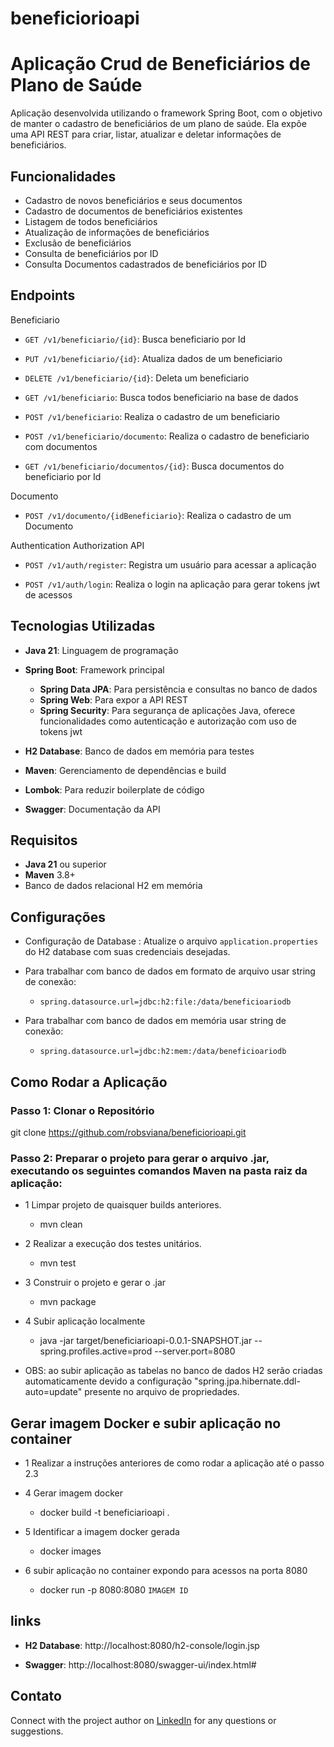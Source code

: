 # beneficiorioapi
# Aplicação Crud de Beneficiários de Plano de Saúde

Aplicação desenvolvida utilizando o framework Spring Boot, com o objetivo de manter o cadastro de beneficiários de um plano de saúde. Ela expõe uma API REST para criar, listar, atualizar e deletar informações de beneficiários.

## Funcionalidades

- Cadastro de novos beneficiários e seus documentos
- Cadastro de documentos de beneficiários existentes
- Listagem de todos beneficiários
- Atualização de informações de beneficiários
- Exclusão de beneficiários
- Consulta de beneficiários por ID
- Consulta Documentos cadastrados de beneficiários por ID

## Endpoints

Beneficiario

- `GET /v1/beneficiario/{id}`: Busca beneficiario por Id

- `PUT /v1/beneficiario/{id}`: Atualiza dados de um beneficiario

- `DELETE /v1/beneficiario/{id}`: Deleta um beneficiario

- `GET /v1/beneficiario`: Busca todos beneficiario na base de dados

- `POST /v1/beneficiario`: Realiza o cadastro de um beneficiario

- `POST /v1/beneficiario/documento`: Realiza o cadastro de beneficiario com documentos

- `GET /v1/beneficiario/documentos/{id}`: Busca documentos do beneficiario por Id

Documento

- `POST /v1/documento/{idBeneficiario}`: Realiza o cadastro de um Documento

Authentication Authorization API

- `POST /v1/auth/register`: Registra um usuário para acessar a aplicação

- `POST /v1/auth/login`: Realiza o login na aplicação para gerar tokens jwt de acessos

## Tecnologias Utilizadas

- **Java 21**: Linguagem de programação
- **Spring Boot**: Framework principal
    - **Spring Data JPA**: Para persistência e consultas no banco de dados
    - **Spring Web**: Para expor a API REST
    - **Spring Security**:  Para segurança de aplicações Java, oferece funcionalidades como autenticação e autorização com uso de tokens jwt

- **H2 Database**: Banco de dados em memória para testes
- **Maven**: Gerenciamento de dependências e build
- **Lombok**: Para reduzir boilerplate de código
- **Swagger**: Documentação da API



## Requisitos

- **Java 21** ou superior
- **Maven** 3.8+
- Banco de dados relacional H2 em memória

## Configurações

- Configuração de Database : Atualize o arquivo `application.properties` do H2 database com suas credenciais desejadas.

- Para trabalhar com banco de dados em formato de arquivo usar string de conexão: 
  - `spring.datasource.url=jdbc:h2:file:/data/beneficioariodb`

-  Para trabalhar com banco de dados em memória usar string de conexão:
   - `spring.datasource.url=jdbc:h2:mem:/data/beneficioariodb`

## Como Rodar a Aplicação

### Passo 1: Clonar o Repositório

git clone https://github.com/robsviana/beneficiorioapi.git

### Passo 2: Preparar o projeto para gerar o arquivo .jar,  executando os seguintes comandos Maven na pasta raiz da aplicação:
 
- 1 Limpar projeto de quaisquer builds anteriores.
    - mvn clean

- 2 Realizar a execução dos testes unitários.
  - mvn test

- 3 Construir o projeto e gerar o .jar
    - mvn package
  
- 4 Subir aplicação localmente
    - java -jar target/beneficiarioapi-0.0.1-SNAPSHOT.jar --spring.profiles.active=prod --server.port=8080

- OBS: ao subir aplicação as tabelas no banco de dados H2 serão criadas automaticamente devido a configuração "spring.jpa.hibernate.ddl-auto=update" presente no arquivo de propriedades.


## Gerar imagem Docker e subir aplicação no container
- 1 Realizar a instruções anteriores de como rodar a aplicação até o passo 2.3

- 4 Gerar imagem docker
  - docker build -t beneficiarioapi .

- 5 Identificar a imagem docker gerada
  - docker images

- 6 subir aplicação no container expondo para acessos na porta 8080
  - docker run -p 8080:8080 `IMAGEM ID`
  

## links 

- **H2 Database**: http://localhost:8080/h2-console/login.jsp

- **Swagger**: http://localhost:8080/swagger-ui/index.html#

## Contato
Connect with the project author on [LinkedIn](https://www.linkedin.com/in/robson-viana-freitas/) for any questions or suggestions.

